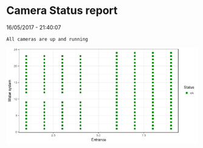 Camera Status report
================
16/05/2017 - 21:40:07

    All cameras are up and running

![](camreport_files/figure-markdown_github/unnamed-chunk-2-1.png)
